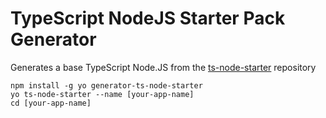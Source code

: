 # TypeScript NodeJS Starter Pack Generator

Generates a base TypeScript Node.JS from the [ts-node-starter](https://github.com/leon19/ts-node-starter) repository

```shell
npm install -g yo generator-ts-node-starter
yo ts-node-starter --name [your-app-name]
cd [your-app-name]
```
